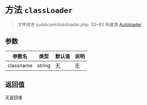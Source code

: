 # 方法 `classLoader`

> *文件信息* suda\core\Autoloader.php: 53~83
> 所属类 [Autoloader](../Autoloader.md)




## 参数


| 参数名 | 类型 | 默认值 | 说明 |
|--------|-----|-------|-------|
| classname |  string | 无 | 无 |



## 返回值

无返回值
